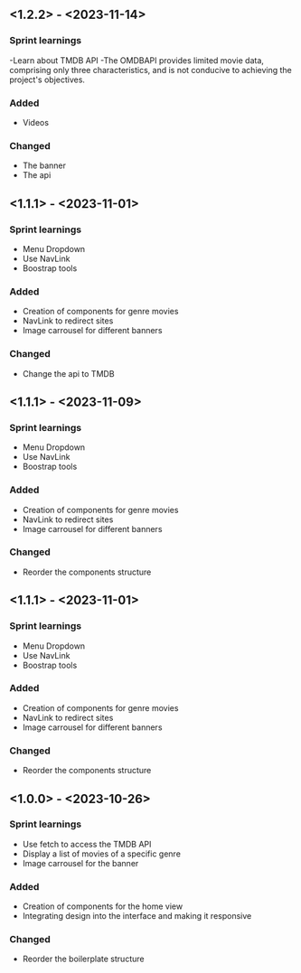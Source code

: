 ## <1.2.2> - <2023-11-14>

### Sprint learnings
-Learn about TMDB API
-The OMDBAPI provides limited movie data, comprising only three characteristics, and is not conducive to achieving the project's objectives.

### Added
- Videos

### Changed
- The banner
- The api 

## <1.1.1> - <2023-11-01>

### Sprint learnings
- Menu Dropdown
- Use NavLink
- Boostrap tools

### Added
- Creation of components for genre movies
- NavLink to redirect sites
- Image carrousel for different banners

### Changed
- Change the api to TMDB



## <1.1.1> - <2023-11-09>

### Sprint learnings
- Menu Dropdown
- Use NavLink
- Boostrap tools

### Added
- Creation of components for genre movies
- NavLink to redirect sites
- Image carrousel for different banners

### Changed
- Reorder the components structure

## <1.1.1> - <2023-11-01>

### Sprint learnings
- Menu Dropdown
- Use NavLink
- Boostrap tools

### Added
- Creation of components for genre movies
- NavLink to redirect sites
- Image carrousel for different banners

### Changed
- Reorder the components structure

## <1.0.0> - <2023-10-26>

### Sprint learnings
- Use fetch to access the TMDB API
- Display a list of movies of a specific genre
- Image carrousel for the banner

### Added
- Creation of components for the home view
- Integrating design into the interface and making it responsive

### Changed
- Reorder the boilerplate structure